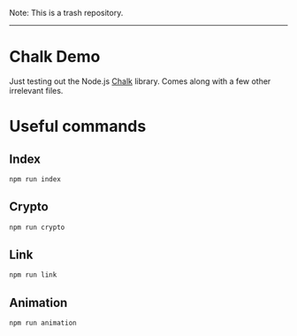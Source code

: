 Note: This is a trash repository.
<hr>

# Chalk Demo
Just testing out the Node.js [Chalk](https://github.com/chalk/chalk) library. Comes along with a few other irrelevant files.

# Useful commands
## Index
```bash
npm run index
```
## Crypto
```bash
npm run crypto
```
## Link
```bash
npm run link
```
## Animation
```bash
npm run animation
```
